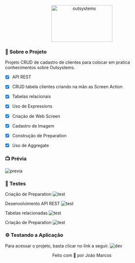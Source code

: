 <br/>
<p align="center">
  <img src="https://i.ibb.co/dBnfyLx/outsystems-vector-logo.png" alt="outsystems" width="200" height="120" /></a
</p>

### 📃 Sobre o Projeto

Projeto CRUD de cadastro de clientes para colocar em pratica conhecimentos sobre Outsystems.
- [x] API REST 
- [x] CRUD tabela clientes criando na mão as Screen Action
- [x] Tabelas relacionais
- [x] Uso de Expressions
- [x] Criação de Web Screen
- [x] Cadastro de Imagem
- [x] Construção de Preparation
- [x] Uso de Aggregate


### 📺 Prévia
![previa](img/home.gif)

### 🧪 Testes
Criação de Preparation
![test](https://ibb.co/m6GZrVP)

Desenvolvimento API REST
![test](https://ibb.co/HHTRRY6)

Tabelas relacionadas
![test](https://ibb.co/88z84TL)

Criação de Preparation
![test](https://ibb.co/m6GZrVP)

### ⚙️ Testando a Aplicação
Para acessar o projeto, basta clicar no link a seguir.
![dev](https://i.ibb.co/LJZDLLT/1.jpg)

<p align="center">
Feito com 💛 por João Marcos
</p>